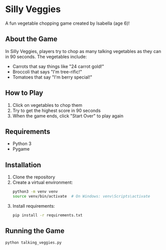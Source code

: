 # Silly Veggies

A fun vegetable chopping game created by Isabella (age 6)!

## About the Game
In Silly Veggies, players try to chop as many talking vegetables as they can in 90 seconds. The vegetables include:
- Carrots that say things like "24 carrot gold!"
- Broccoli that says "I'm tree-rific!"
- Tomatoes that say "I'm berry special!"

## How to Play
1. Click on vegetables to chop them
2. Try to get the highest score in 90 seconds
3. When the game ends, click "Start Over" to play again

## Requirements
- Python 3
- Pygame

## Installation
1. Clone the repository
2. Create a virtual environment:
   ```bash
   python3 -m venv venv
   source venv/bin/activate  # On Windows: venv\Scripts\activate
   ```
3. Install requirements:
   ```bash
   pip install -r requirements.txt
   ```

## Running the Game
```bash
python talking_veggies.py
```
